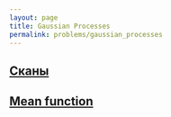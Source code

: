 ```yaml
---
layout: page
title: Gaussian Processes
permalink: problems/gaussian_processes
---
```


## [Сканы](gaussian_processes/scans)

## [Mean function](gaussian_processes/mean_func)



